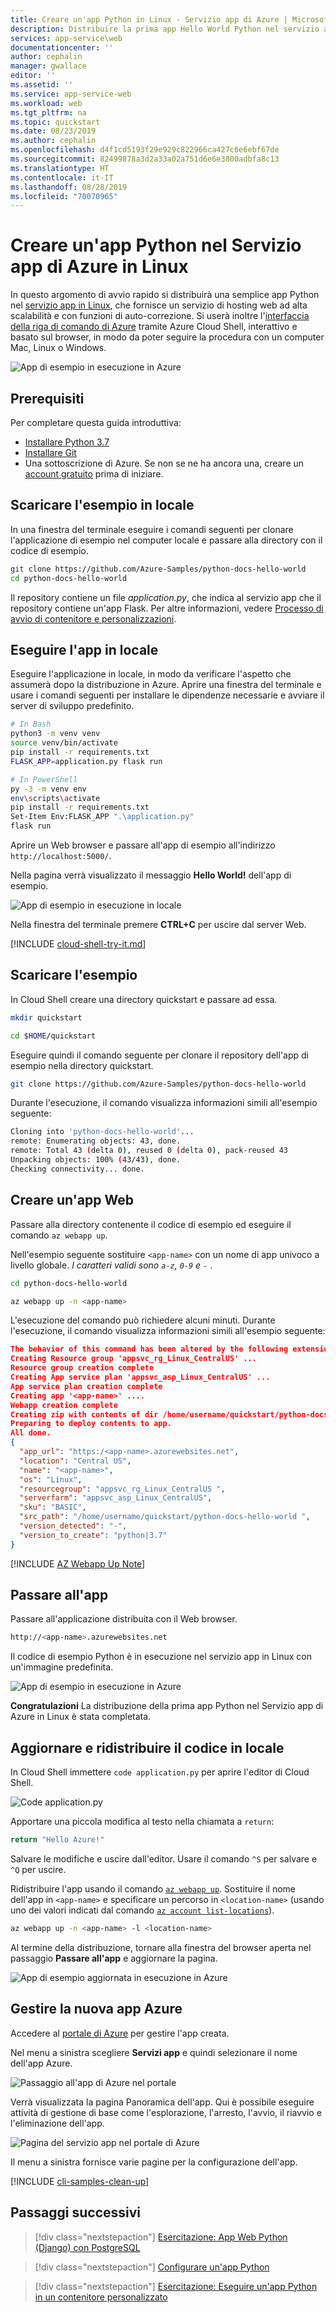 ```yaml
---
title: Creare un'app Python in Linux - Servizio app di Azure | Microsoft Docs
description: Distribuire la prima app Hello World Python nel servizio app di Azure in Linux in pochi minuti.
services: app-service\web
documentationcenter: ''
author: cephalin
manager: gwallace
editor: ''
ms.assetid: ''
ms.service: app-service-web
ms.workload: web
ms.tgt_pltfrm: na
ms.topic: quickstart
ms.date: 08/23/2019
ms.author: cephalin
ms.openlocfilehash: d4f1cd5193f29e929c822966ca427c6e6ebf67de
ms.sourcegitcommit: 82499878a3d2a33a02a751d6e6e3800adbfa8c13
ms.translationtype: HT
ms.contentlocale: it-IT
ms.lasthandoff: 08/28/2019
ms.locfileid: "70070965"
---
```

# <a name="create-a-python-app-in-azure-app-service-on-linux"></a>Creare un'app Python nel Servizio app di Azure in Linux

In questo argomento di avvio rapido si distribuirà una semplice app Python nel [servizio app in Linux](app-service-linux-intro.md), che fornisce un servizio di hosting web ad alta scalabilità e con funzioni di auto-correzione. Si userà inoltre l'[interfaccia della riga di comando di Azure](/cli/azure/install-azure-cli) tramite Azure Cloud Shell, interattivo e basato sul browser, in modo da poter seguire la procedura con un computer Mac, Linux o Windows.

![App di esempio in esecuzione in Azure](media/quickstart-python/hello-world-in-browser.png)

## <a name="prerequisites"></a>Prerequisiti

Per completare questa guida introduttiva:

* <a href="https://www.python.org/downloads/" target="_blank">Installare Python 3.7</a>
* <a href="https://git-scm.com/" target="_blank">Installare Git</a>
* Una sottoscrizione di Azure. Se non se ne ha ancora una, creare un [account gratuito](https://azure.microsoft.com/free/?ref=microsoft.com&utm_source=microsoft.com&utm_medium=docs&utm_campaign=visualstudio) prima di iniziare.

## <a name="download-the-sample-locally"></a>Scaricare l'esempio in locale

In una finestra del terminale eseguire i comandi seguenti per clonare l'applicazione di esempio nel computer locale e passare alla directory con il codice di esempio.

```bash
git clone https://github.com/Azure-Samples/python-docs-hello-world
cd python-docs-hello-world
```

Il repository contiene un file *application.py*, che indica al servizio app che il repository contiene un'app Flask. Per altre informazioni, vedere [Processo di avvio di contenitore e personalizzazioni](how-to-configure-python.md).

## <a name="run-the-app-locally"></a>Eseguire l'app in locale

Eseguire l'applicazione in locale, in modo da verificare l'aspetto che assumerà dopo la distribuzione in Azure. Aprire una finestra del terminale e usare i comandi seguenti per installare le dipendenze necessarie e avviare il server di sviluppo predefinito. 

```bash
# In Bash
python3 -m venv venv
source venv/bin/activate
pip install -r requirements.txt
FLASK_APP=application.py flask run

# In PowerShell
py -3 -m venv env
env\scripts\activate
pip install -r requirements.txt
Set-Item Env:FLASK_APP ".\application.py"
flask run
```

Aprire un Web browser e passare all'app di esempio all'indirizzo `http://localhost:5000/`.

Nella pagina verrà visualizzato il messaggio **Hello World!** dell'app di esempio.

![App di esempio in esecuzione in locale](media/quickstart-python/hello-world-in-browser.png)

Nella finestra del terminale premere **CTRL+C** per uscire dal server Web.

[!INCLUDE [cloud-shell-try-it.md](../../../includes/cloud-shell-try-it.md)]

## <a name="download-the-sample"></a>Scaricare l'esempio

In Cloud Shell creare una directory quickstart e passare ad essa.

```bash
mkdir quickstart

cd $HOME/quickstart
```

Eseguire quindi il comando seguente per clonare il repository dell'app di esempio nella directory quickstart.

```bash
git clone https://github.com/Azure-Samples/python-docs-hello-world
```

Durante l'esecuzione, il comando visualizza informazioni simili all'esempio seguente:

```bash
Cloning into 'python-docs-hello-world'...
remote: Enumerating objects: 43, done.
remote: Total 43 (delta 0), reused 0 (delta 0), pack-reused 43
Unpacking objects: 100% (43/43), done.
Checking connectivity... done.
```

## <a name="create-a-web-app"></a>Creare un'app Web

Passare alla directory contenente il codice di esempio ed eseguire il comando `az webapp up`.

Nell'esempio seguente sostituire `<app-name>` con un nome di app univoco a livello globale. *I caratteri validi sono `a-z`, `0-9` e `-`* .

```bash
cd python-docs-hello-world

az webapp up -n <app-name>
```

L'esecuzione del comando può richiedere alcuni minuti. Durante l'esecuzione, il comando visualizza informazioni simili all'esempio seguente:

```json
The behavior of this command has been altered by the following extension: webapp
Creating Resource group 'appsvc_rg_Linux_CentralUS' ...
Resource group creation complete
Creating App service plan 'appsvc_asp_Linux_CentralUS' ...
App service plan creation complete
Creating app '<app-name>' ....
Webapp creation complete
Creating zip with contents of dir /home/username/quickstart/python-docs-hello-world ...
Preparing to deploy contents to app.
All done.
{
  "app_url": "https:/<app-name>.azurewebsites.net",
  "location": "Central US",
  "name": "<app-name>",
  "os": "Linux",
  "resourcegroup": "appsvc_rg_Linux_CentralUS ",
  "serverfarm": "appsvc_asp_Linux_CentralUS",
  "sku": "BASIC",
  "src_path": "/home/username/quickstart/python-docs-hello-world ",
  "version_detected": "-",
  "version_to_create": "python|3.7"
}
```

[!INCLUDE [AZ Webapp Up Note](../../../includes/app-service-web-az-webapp-up-note.md)]

## <a name="browse-to-the-app"></a>Passare all'app

Passare all'applicazione distribuita con il Web browser.

```bash
http://<app-name>.azurewebsites.net
```

Il codice di esempio Python è in esecuzione nel servizio app in Linux con un'immagine predefinita.

![App di esempio in esecuzione in Azure](media/quickstart-python/hello-world-in-browser.png)

**Congratulazioni** La distribuzione della prima app Python nel Servizio app di Azure in Linux è stata completata.

## <a name="update-locally-and-redeploy-the-code"></a>Aggiornare e ridistribuire il codice in locale

In Cloud Shell immettere `code application.py` per aprire l'editor di Cloud Shell.

![Code application.py](media/quickstart-python/code-applicationpy.png)

 Apportare una piccola modifica al testo nella chiamata a `return`:

```python
return "Hello Azure!"
```

Salvare le modifiche e uscire dall'editor. Usare il comando `^S` per salvare e `^Q` per uscire.

Ridistribuire l'app usando il comando [`az webapp up`](/cli/azure/webapp#az-webapp-up). Sostituire il nome dell'app in `<app-name>` e specificare un percorso in `<location-name>` (usando uno dei valori indicati dal comando [`az account list-locations`](/cli/azure/appservice?view=azure-cli-latest.md#az-appservice-list-locations)).

```bash
az webapp up -n <app-name> -l <location-name>
```

Al termine della distribuzione, tornare alla finestra del browser aperta nel passaggio **Passare all'app** e aggiornare la pagina.

![App di esempio aggiornata in esecuzione in Azure](media/quickstart-python/hello-azure-in-browser.png)

## <a name="manage-your-new-azure-app"></a>Gestire la nuova app Azure

Accedere al <a href="https://portal.azure.com" target="_blank">portale di Azure</a> per gestire l'app creata.

Nel menu a sinistra scegliere **Servizi app** e quindi selezionare il nome dell'app Azure.

![Passaggio all'app di Azure nel portale](./media/quickstart-python/app-service-list.png)

Verrà visualizzata la pagina Panoramica dell'app. Qui è possibile eseguire attività di gestione di base come l'esplorazione, l'arresto, l'avvio, il riavvio e l'eliminazione dell'app.

![Pagina del servizio app nel portale di Azure](media/quickstart-python/app-service-detail.png)

Il menu a sinistra fornisce varie pagine per la configurazione dell'app. 

[!INCLUDE [cli-samples-clean-up](../../../includes/cli-samples-clean-up.md)]

## <a name="next-steps"></a>Passaggi successivi

> [!div class="nextstepaction"]
> [Esercitazione: App Web Python (Django) con PostgreSQL](tutorial-python-postgresql-app.md)

> [!div class="nextstepaction"]
> [Configurare un'app Python](how-to-configure-python.md)

> [!div class="nextstepaction"]
> [Esercitazione: Eseguire un'app Python in un contenitore personalizzato](tutorial-custom-docker-image.md)
